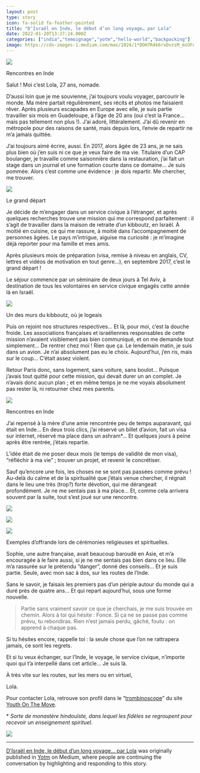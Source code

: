 ```yaml
---
layout: post
type: story
icon: fa-solid fa-feather-pointed
title: "D’Israël en Inde, le début d’un long voyage… par Lola"
date: 2022-01-20T13:27:24.000Z
categories: ["india","temoignage","yotm","hello-world","backpacking"]
image: https://cdn-images-1.medium.com/max/1024/1*DOH7R4k6rxDvzsM_msOFqg.jpeg
---
```


![](https://cdn-images-1.medium.com/max/1024/1*DOH7R4k6rxDvzsM_msOFqg.jpeg)

Rencontres en Inde

Salut ! Moi c’est Lola, 27 ans, nomade.

D’aussi loin que je me souvienne, j’ai toujours voulu voyager, parcourir le monde. Ma mère partait régulièrement, ses récits et photos me faisaient rêver. Après plusieurs escapades en Europe avec elle, je suis partie travailler six mois en Guadeloupe, à l’âge de 20 ans (oui c’est la France… mais pas tellement non plus !). J’ai adoré, littéralement. J’ai dû revenir en métropole pour des raisons de santé, mais depuis lors, l’envie de repartir ne m’a jamais quittée.

J’ai toujours aimé écrire, aussi. En 2017, alors âgée de 23 ans, je ne sais plus bien où j’en suis ni ce que je veux faire de ma vie. Titulaire d’un CAP boulanger, je travaille comme saisonnière dans la restauration, j’ai fait un stage dans un journal et une formation courte dans ce domaine… Je suis pommée. Alors c’est comme une évidence : je dois repartir. Me chercher, me trouver.

![](https://cdn-images-1.medium.com/max/1024/1*vWyJEl74Mi5Q6HB-LNdOUA.jpeg)

Le grand départ

Je décide de m’engager dans un service civique à l’étranger, et après quelques recherches trouve une mission qui me correspond parfaitement : il s’agit de travailler dans la maison de retraite d’un kibboutz, en Israël. À moitié en cuisine, ce qui me rassure, à moitié dans l’accompagnement de personnes âgées. Le pays m’intrigue, aiguise ma curiosité : je m’imagine déjà reporter pour ma famille et mes amis.

Après plusieurs mois de préparation (visa, remise à niveau en anglais, CV, lettres et vidéos de motivation en tout genre…), en septembre 2017, c’est le grand départ !

Le séjour commence par un séminaire de deux jours à Tel Aviv, à destination de tous les volontaires en service civique engagés cette année là en Israël.

![](https://cdn-images-1.medium.com/max/1024/1*TLiyzwLLKzACxkxocRw9hw.jpeg)

Un des murs du kibboutz, où je logeais

Puis on rejoint nos structures respectives… Et là, pour moi, c’est la douche froide. Les associations françaises et israéliennes responsables de cette mission n’avaient visiblement pas bien communiqué, et on me demande tout simplement… De rentrer chez moi ! Rien que ça. Le lendemain matin, je suis dans un avion. Je n’ai absolument pas eu le choix. Aujourd’hui, j’en ris, mais sur le coup… C’était assez violent.

Retour Paris donc, sans logement, sans voiture, sans boulot… Puisque j’avais tout quitté pour cette mission, qui devait durer un an complet. Je n’avais donc aucun plan ; et en même temps je ne me voyais absolument pas rester là, ni retourner chez mes parents.

![](https://cdn-images-1.medium.com/max/1024/1*gOsw5uAb12e5niHvdLM4oQ.jpeg)

Rencontres en Inde

J’ai repensé à la mère d’une amie rencontrée peu de temps auparavant, qui était en Inde… En deux trois clics, j’ai réservé un billet d’avion, fait un visa sur internet, réservé ma place dans un ashram\*… Et quelques jours à peine après être rentrée, j’étais repartie.

L’idée était de me poser deux mois (le temps de validité de mon visa), “réfléchir à ma vie” ; trouver un projet, et revenir le concrétiser.

Sauf qu’encore une fois, les choses ne se sont pas passées comme prévu ! Au-delà du calme et de la spiritualité que j’étais venue chercher, il régnait dans le lieu une très (trop?) forte dévotion, qui me dérangeait profondément. Je ne me sentais pas à ma place… Et, comme cela arrivera souvent par la suite, tout s’est joué sur une rencontre.

![](https://cdn-images-1.medium.com/max/1024/1*SolnMsZ9kjsW2aMSyMFbwA.jpeg)

![](https://cdn-images-1.medium.com/max/1024/1*wRqKQ8tnaK0zQIMTta9L1g.jpeg)

![](https://cdn-images-1.medium.com/max/1024/1*2vRKkak01DYQym9hg_sjMQ.jpeg)

Exemples d’offrande lors de cérémonies religieuses et spirituelles.

Sophie, une autre française, avait beaucoup baroudé en Asie, et m’a encouragée à le faire aussi, si je ne me sentais pas bien dans ce lieu. Elle m’a rassurée sur le prétendu “danger”, donné des conseils… Et je suis partie. Seule, avec mon sac à dos, sur les routes de l’Inde.

Sans le savoir, je faisais les premiers pas d’un périple autour du monde qui a duré près de quatre ans… Et qui repart aujourd’hui, sous une forme nouvelle.

> Partie sans vraiment savoir ce que je cherchais, je me suis trouvée en chemin. Alors à toi qui hésite : Fonce. Si ça ne se passe pas comme prévu, tu rebondiras. Rien n’est jamais perdu, gâché, foutu : on apprend à chaque pas.

Si tu hésites encore, rappelle toi : la seule chose que l’on ne rattrapera jamais, ce sont les regrets.

Et si tu veux échanger, sur l’Inde, le voyage, le service civique, n’importe quoi qui t’a interpellé dans cet article… Je suis là.

À très vite sur les routes, sur les mers ou en virtuel,

Lola.

Pour contacter Lola, retrouve son profil dans le “[trombinoscope](https://yotm.be/hw/trombinoscope-des-voyageurs/)” du site [Youth On The Move](http://www.yotm.be).

\* _Sorte de monastère hindouïste, dans lequel les fidèles se regroupent pour recevoir un enseignement spirituel._

![](https://medium.com/_/stat?event=post.clientViewed&referrerSource=full_rss&postId=b095cc88694)

* * *

[D’Israël en Inde, le début d’un long voyage… par Lola](https://medium.com/yotm/disra%C3%ABl-en-inde-le-d%C3%A9but-d-un-long-voyage-par-lola-b095cc88694) was originally published in [Yotm](https://medium.com/yotm) on Medium, where people are continuing the conversation by highlighting and responding to this story.
